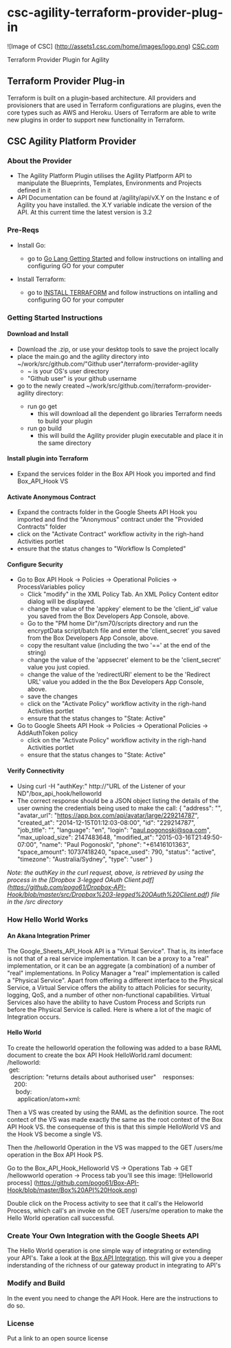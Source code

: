 # csc-agility-terraform-provider-plug-in
![Image of CSC] 
(http://assets1.csc.com/home/images/logo.png) 
[CSC.com](http://CSC.com)

Terraform Provider Plugin for Agility



## Terraform Provider Plug-in
Terraform is built on a plugin-based architecture. All providers and provisioners that are used in Terraform configurations are plugins, even the core types such as AWS and Heroku. Users of Terraform are able to write new plugins in order to support new functionality in Terraform. 

## CSC Agility Platform Provider 
### About the Provider
- The Agility Platform Plugin utilises the Agility Platfporm API to manipulate the Blueprints, Templates, Environments and Projects defined in it
- API Documentation can be found at /agility/api/vX.Y on the Instanc e of Agility you have installed. the X.Y variable indicate the version of the API. At this current time the latest version is 3.2

### Pre-Reqs
- Install Go: 
    + go to [Go Lang Getting Started](https://golang.org/doc/install) and follow instructions on intalling and configuring GO for your computer

- Install Terraform:
    + go to [INSTALL TERRAFORM](https://www.terraform.io/intro/getting-started/install.html) and follow instructions on intalling and configuring GO for your computer 
 
### Getting Started Instructions
#### Download and Install
- Download the .zip, or use your desktop tools to save the project locally
- place the main.go and the agility directory into ~/work/src/github.com/"Github user"/terraform-provider-agility
	+ ~ is your OS's user directory
	+ "Github user" is your github username
- go to the newly created ~/work/src/github.com/<Github user>/terraform-provider-agility directory:
	+ run go get
		+ this will download all the dependent go libraries Terraform needs to build your plugin
    + run go build  
    	+ this will build the Agility provider plugin executable and place it in the same directory

#### Install plugin into Terraform
- Expand the services folder in the Box API Hook you imported and find Box_API_Hook VS

#### Activate Anonymous Contract
- Expand the contracts folder in the Google Sheets API Hook you imported and find the "Anonymous" contract under the "Provided Contracts" folder
- click on the "Activate Contract" workflow activity in the righ-hand Activities portlet
- ensure that the status changes to "Workflow Is Completed"

#### Configure Security
- Go to Box API Hook -> Policies -> Operational Policies ->    ProcessVariables policy
    - Click "modify" in the XML Policy Tab. An XML Policy Content editor dialog will be displayed.
    - change the value of the 'appkey' element to be the 'client_id' value you saved from the Box Developers App Console, above. 
    - Go to the "PM home Dir"/sm70/scripts directory and run the encryptData script/batch file and enter the 'client_secret' you saved from the Box Developers App Console, above.
    - copy the resultant value (including the two '==' at the end of the string)
    - change the value of the 'appsecret' element to be the 'client_secret' value you just copied.
    - change the value of the 'redirectURI' element to be the 'Redirect URL' value you added in the the Box Developers App Console, above.
    - save the changes
    - click on the "Activate Policy" workflow activity in the righ-hand Activities portlet
    - ensure that the status changes to "State: Active"
- Go to Google Sheets API Hook -> Policies -> Operational Policies ->    AddAuthToken policy
    - click on the "Activate Policy" workflow activity in the righ-hand Activities portlet
    - ensure that the status changes to "State: Active"


#### Verify Connectivity
- Using curl -H "authKey:<the value authKey>" http://"URL of the Listener of your ND"/box_api_hook/helloworld
- The correct response should be a JSON object listing the details of the user owning the credentials being used to make the call:
{
    "address": "",
    "avatar_url": "https://app.box.com/api/avatar/large/229214787",
    "created_at": "2014-12-15T01:12:03-08:00",
    "id": "229214787",
    "job_title": "",
    "language": "en",
    "login": "paul.pogonoski@soa.com",
    "max_upload_size": 2147483648,
    "modified_at": "2015-03-16T21:49:50-07:00",
    "name": "Paul Pogonoski",
    "phone": "+61416101363",
    "space_amount": 10737418240,
    "space_used": 790,
    "status": "active",
    "timezone": "Australia/Sydney",
    "type": "user"
}

*Note: the authKey in the curl request, above, is retrieved by using the process in the [Dropbox 3-legged OAuth Client.pdf] (https://github.com/pogo61/Dropbox-API-Hook/blob/master/src/Dropbox%203-legged%20OAuth%20Client.pdf) file in the /src directory*


### How Hello World Works
#### An Akana Integration Primer
The Google_Sheets_API_Hook API is a "Virtual Service". That is, its interface is not that of a real service implementation. It can be a proxy to a "real" implementation, or it can be an aggregate (a combination) of a number of "real" implementations. In Policy Manager a "real" implementation is called a "Physical Service".
Apart from offering a different interface to the Physical Service, a Virtual Service offers the ability to attach Policies for security, logging, QoS, and a number of other non-functional capabilities.
Virtual Services also have the ability to have Custom Process and Scripts run before the Physical Service is called. Here is where a lot of the magic of Integration occurs.

#### Hello World
To create the helloworld operation the following was added to a base RAML document to create the box API Hook HelloWorld.raml document:  
    /helloworld:  
      &nbsp;get:  
        &nbsp;&nbsp;description: "returns details about authorised user"
        &nbsp;&nbsp;&nbsp;responses:  
          &nbsp;&nbsp;&nbsp;&nbsp;200:  
            &nbsp;&nbsp;&nbsp;&nbsp;&nbsp;body:  
              &nbsp;&nbsp;&nbsp;&nbsp;&nbsp;&nbsp;application/atom+xml:  

Then a VS was created by using the RAML as the definition source.
The root contect of the VS was made exactly the same as the root context of the Box API Hook VS. the consequense of this is that this simple HelloWorld VS and the Hook VS become a single VS.

Then the /helloworld Operation in the VS was mapped to the GET /users/me operation in the Box API Hook PS.

Go to the Box_API_Hook_Helloworld VS -> Operations Tab -> GET /hellowworld operation -> Process tab you'll see this image:
![Helloworld process] 
(https://github.com/pogo61/Box-API-Hook/blob/master/Box%20API%20Hook.png)

Double click on the Process activity to see that it call's the Heloworld Process, which call's an invoke on the GET /users/me operation to make the Hello World operation call successful.


### Create Your Own Integration with the Google Sheets API
The Hello World operation is one simple way of integrating or extending your API's.
Take a look at the [Box API Integration](https://github.com/pogo61/Box-API-Integration).
this will give you a deeper inderstanding of the richness of our gateway product in integrating to API's

### Modify and Build
In the event you need to change the API Hook.   Here are the instructions to do so. 

### License
Put a link to an open source license

